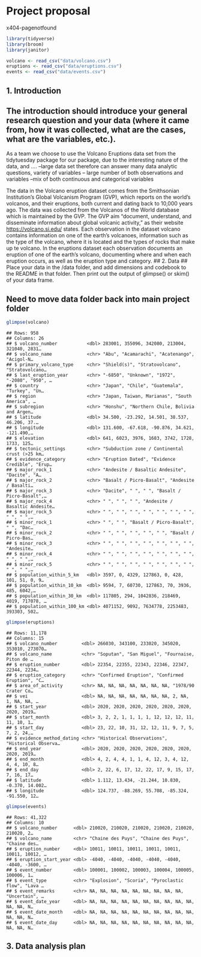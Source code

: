 Project proposal
================
x404-pagenotfound

``` r
library(tidyverse)
library(broom)
library(janitor)
```

``` r
volcano <- read_csv("data/volcano.csv")
eruptions <- read_csv("data/eruptions.csv")
events <- read_csv("data/events.csv")
```

## 1\. Introduction

## The introduction should introduce your general research question and your data (where it came from, how it was collected, what are the cases, what are the variables, etc.).

As a team we choose to use the Volcano Eruptions data set from the
tidytuesday package for our package, due to the interesting nature of
the data, and …. –large data set therefore can answer many data analytic
questions, variety of variables – large number of both observations and
variables –mix of both continuous and categorical variables

The data in the Volcano eruption dataset comes from the Smithsonian
Institution’s Global Volcanism Program (GVP), which reports on the
world’s volcanos, and their eruptions, both current and dating back to
10,000 years ago. The data was collected from the Volcanos of the World
database which is maintained by the GVP. The GVP aim “document,
understand, and disseminate information about global volcanic activity,”
as their website <https://volcano.si.edu/> states. Each observation in
the dataset volcano contains information on one of the earth’s
volcanoes, information such as the type of the volcano, where it is
located and the types of rocks that make up te volcano. In the eruptions
dataset each observation documents an eruption of one of the earth’s
volcano, documenting where and when each eruption occurs, as well as the
eruption type and category. \#\# 2. Data \#\# Place your data in the
/data folder, and add dimensions and codebook to the README in that
folder. Then print out the output of glimpse() or skim() of your data
frame.

## Need to move data folder back into main project folder

``` r
glimpse(volcano)
```

    ## Rows: 958
    ## Columns: 26
    ## $ volcano_number           <dbl> 283001, 355096, 342080, 213004, 321040, 2831…
    ## $ volcano_name             <chr> "Abu", "Acamarachi", "Acatenango", "Acigol-N…
    ## $ primary_volcano_type     <chr> "Shield(s)", "Stratovolcano", "Stratovolcano…
    ## $ last_eruption_year       <chr> "-6850", "Unknown", "1972", "-2080", "950", …
    ## $ country                  <chr> "Japan", "Chile", "Guatemala", "Turkey", "Un…
    ## $ region                   <chr> "Japan, Taiwan, Marianas", "South America", …
    ## $ subregion                <chr> "Honshu", "Northern Chile, Bolivia and Argen…
    ## $ latitude                 <dbl> 34.500, -23.292, 14.501, 38.537, 46.206, 37.…
    ## $ longitude                <dbl> 131.600, -67.618, -90.876, 34.621, -121.490,…
    ## $ elevation                <dbl> 641, 6023, 3976, 1683, 3742, 1728, 1733, 125…
    ## $ tectonic_settings        <chr> "Subduction zone / Continental crust (>25 km…
    ## $ evidence_category        <chr> "Eruption Dated", "Evidence Credible", "Erup…
    ## $ major_rock_1             <chr> "Andesite / Basaltic Andesite", "Dacite", "A…
    ## $ major_rock_2             <chr> "Basalt / Picro-Basalt", "Andesite / Basalti…
    ## $ major_rock_3             <chr> "Dacite", " ", " ", "Basalt / Picro-Basalt",…
    ## $ major_rock_4             <chr> " ", " ", " ", "Andesite / Basaltic Andesite…
    ## $ major_rock_5             <chr> " ", " ", " ", " ", " ", " ", " ", " ", " ",…
    ## $ minor_rock_1             <chr> " ", " ", "Basalt / Picro-Basalt", " ", "Dac…
    ## $ minor_rock_2             <chr> " ", " ", " ", " ", " ", "Basalt / Picro-Bas…
    ## $ minor_rock_3             <chr> " ", " ", " ", " ", " ", " ", " ", "Andesite…
    ## $ minor_rock_4             <chr> " ", " ", " ", " ", " ", " ", " ", " ", " ",…
    ## $ minor_rock_5             <chr> " ", " ", " ", " ", " ", " ", " ", " ", " ",…
    ## $ population_within_5_km   <dbl> 3597, 0, 4329, 127863, 0, 428, 101, 51, 0, 9…
    ## $ population_within_10_km  <dbl> 9594, 7, 60730, 127863, 70, 3936, 485, 6042,…
    ## $ population_within_30_km  <dbl> 117805, 294, 1042836, 218469, 4019, 717078, …
    ## $ population_within_100_km <dbl> 4071152, 9092, 7634778, 2253483, 393303, 502…

``` r
glimpse(eruptions)
```

    ## Rows: 11,178
    ## Columns: 15
    ## $ volcano_number         <dbl> 266030, 343100, 233020, 345020, 353010, 273070…
    ## $ volcano_name           <chr> "Soputan", "San Miguel", "Fournaise, Piton de …
    ## $ eruption_number        <dbl> 22354, 22355, 22343, 22346, 22347, 22344, 2234…
    ## $ eruption_category      <chr> "Confirmed Eruption", "Confirmed Eruption", "C…
    ## $ area_of_activity       <chr> NA, NA, NA, NA, NA, NA, NA, "1978/90 Crater Co…
    ## $ vei                    <dbl> NA, NA, NA, NA, NA, NA, NA, 2, NA, 1, NA, NA, …
    ## $ start_year             <dbl> 2020, 2020, 2020, 2020, 2020, 2020, 2020, 2019…
    ## $ start_month            <dbl> 3, 2, 2, 1, 1, 1, 1, 12, 12, 12, 11, 11, 10, 1…
    ## $ start_day              <dbl> 23, 22, 10, 31, 12, 12, 11, 9, 7, 5, 7, 2, 24,…
    ## $ evidence_method_dating <chr> "Historical Observations", "Historical Observa…
    ## $ end_year               <dbl> 2020, 2020, 2020, 2020, 2020, 2020, 2020, 2019…
    ## $ end_month              <dbl> 4, 2, 4, 4, 1, 1, 4, 12, 3, 4, 12, 4, 4, 10, 8…
    ## $ end_day                <dbl> 2, 22, 6, 17, 12, 22, 17, 9, 15, 17, 7, 16, 17…
    ## $ latitude               <dbl> 1.112, 13.434, -21.244, 10.830, -0.370, 14.002…
    ## $ longitude              <dbl> 124.737, -88.269, 55.708, -85.324, -91.550, 12…

``` r
glimpse(events)
```

    ## Rows: 41,322
    ## Columns: 10
    ## $ volcano_number      <dbl> 210020, 210020, 210020, 210020, 210020, 210020, 2…
    ## $ volcano_name        <chr> "Chaine des Puys", "Chaine des Puys", "Chaine des…
    ## $ eruption_number     <dbl> 10011, 10011, 10011, 10011, 10011, 10011, 10012, …
    ## $ eruption_start_year <dbl> -4040, -4040, -4040, -4040, -4040, -4040, -3600, …
    ## $ event_number        <dbl> 100001, 100002, 100003, 100004, 100005, 100006, 1…
    ## $ event_type          <chr> "Explosion", "Scoria", "Pyroclastic flow", "Lava …
    ## $ event_remarks       <chr> NA, NA, NA, NA, NA, NA, NA, NA, NA, "Uncertain", …
    ## $ event_date_year     <dbl> NA, NA, NA, NA, NA, NA, NA, NA, NA, NA, NA, NA, N…
    ## $ event_date_month    <dbl> NA, NA, NA, NA, NA, NA, NA, NA, NA, NA, NA, NA, N…
    ## $ event_date_day      <dbl> NA, NA, NA, NA, NA, NA, NA, NA, NA, NA, NA, NA, N…

## 3\. Data analysis plan
